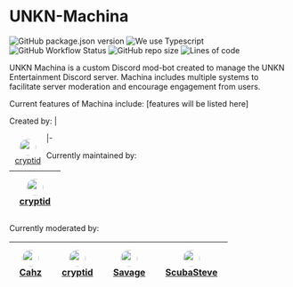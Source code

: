# UNKN-Machina
![GitHub package.json version](https://img.shields.io/github/package-json/v/UNKN-Entertainment/UNKN-Machina) ![We use Typescript](https://img.shields.io/badge/written_in-typescript-000855?logo=typescript&logoColor=ddd) ![GitHub Workflow Status](https://img.shields.io/github/workflow/status/UNKN-Entertainment/UNKN-Machina/Lint?color=000855&logo=github) ![GitHub repo size](https://img.shields.io/github/repo-size/UNKN-Entertainment/UNKN-Machina?logo=github) ![Lines of code](https://img.shields.io/tokei/lines/github/UNKN-Entertainment/UNKN-Machina?logo=github)


UNKN Machina is a custom Discord mod-bot created to manage the UNKN Entertainment Discord server. Machina includes multiple systems to facilitate server moderation and encourage engagement from users.  

Current features of Machina include:
[features will be listed here]

Created by:
| <div style="float: left; text-align: center; padding: 10px;"><img src="https://avatars.githubusercontent.com/u/60983762?s=460&u=46281912deec981f7c2160fe20ac9516bc59f3ff&v=4" height="30px" style="border-radius: 15px"><br><a href="https://github.com/renross">cryptid</a> </div>
|-

Currently maintained by:

| <div style="float: left; text-align: center; padding: 10px;"><img src="https://avatars.githubusercontent.com/u/60983762?s=460&u=46281912deec981f7c2160fe20ac9516bc59f3ff&v=4" height="30px" style="border-radius: 15px"><br><a href="https://github.com/renross">cryptid</a> </div>
|-

Currently moderated by:

| <div style="float: left; text-align: center; padding: 10px"><img src="https://avatars.githubusercontent.com/u/74803012?v=4" height="30px" style="border-radius: 15px"><br><a href="https://github.com/cahzie">Cahz</a> </div> | <div style="float: left; text-align: center; padding: 10px;"><img src="https://avatars.githubusercontent.com/u/60983762?s=460&u=46281912deec981f7c2160fe20ac9516bc59f3ff&v=4" height="30px" style="border-radius: 15px"><br><a href="https://github.com/renross">cryptid</a> </div> | <div style="float: left; text-align: center; padding: 10px;"><img src="" height="30px" style="border-radius: 15px"><br><a href="https://github.com/renross">Savage</a> </div> | <div style="float: left; text-align: center; padding: 10px;"><img src="" height="30px" style="border-radius: 15px"><br><a href="https://github.com/renross">ScubaSteve</a> </div> 
|-|-|-|-

